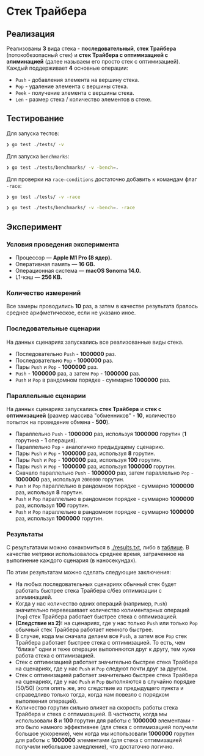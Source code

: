 # Стек Трайбера

## Реализация
Реализованы **3** вида стека - **последовательный**, **стек Трайбера** (потокобезопасный стек) и **стек Трайбера с оптимизацией с элиминацией** (далее называем его просто стек с оптимизацией).
Каждый поддерживает **4** основные операции:

- `Push` - добавления элемента на вершину стека.
- `Pop` - удаление элемента с вершины стека.
- `Peek` - получение элемента с вершины стека.
- `Len` - размер стека / количество элементов в стеке.

## Тестирование
Для запуска тестов:
```bash
❯ go test ./tests/ -v
```

Для запуска `benchmarks`:
```bash
❯ go test ./tests/benchmarks/ -v -bench=.
```
Для проверки на `race-conditions` достаточно добавить к командам флаг `-race`:
```bash
❯ go test ./tests/ -v -race
```
```bash
❯ go test ./tests/benchmarks/ -v -bench=. -race
```

## Эксперимент

### Условия проведения эксперимента
- Процессор — **Apple M1 Pro (8 ядер).**
- Оперативная память — **16 GB.**
- Операционная система — **macOS Sonoma 14.0.**
- L1-кэш — **256 KB.**

### Количество измерений
Все замеры проводились **10** раз, а затем в качестве результата бралось среднее арифметическое, если не указано иное.

### Последовательные сценарии
На данных сценариях запускались все реализованные виды стека.
- Последовательно `Push` - **1000000** раз.
- Последовательно `Pop` - **1000000** раз.
- Пары `Push` и `Pop` - **1000000** раз.
- `Push` - **1000000** раз, а затем `Pop` - **1000000** раз.
- `Push` и `Pop` в рандомном порядке - суммарно **1000000** раз.

### Параллельные сценарии
На данных сценариях запускались **стек Трайбера** и **стек с оптимизацией** (размер массива "обменников" - **10**, количество попыток на проведение обмена - **500**).
- Параллельно `Push` - **1000000** раз, используя **1000000** горутин (**1** горутина - **1** операция).
- Параллельно `Pop` - аналогично предыдущему сценарию.
- Пары `Push` и `Pop` - **1000000** раз, используя **8** горутин.
- Пары `Push` и `Pop` - **1000000** раз, используя **100** горутин.
- Пары `Push` и `Pop` - **1000000** раз, используя **1000000** горутин.
- Сначало параллельно `Push` - **1000000** раз, затем параллельно `Pop` - **1000000** раз, используя `2000000` горутин.
- `Push` и `Pop` параллельно в рандомном порядке - суммарно **1000000** раз, используя **8** горутин.
- `Push` и `Pop` параллельно в рандомном порядке - суммарно **1000000** раз, используя **100** горутин.
- `Push` и `Pop` параллельно в рандомном порядке - суммарно **1000000** раз, используя **1000000** горутин.

### Результаты
С результатами можно ознакомиться в [./results.txt](файле), либо в [таблице](https://docs.google.com/spreadsheets/d/1KOKXEaoHJ18Cn4LVSi3V27JuhZZlCVTMsGhuEVMlYzg/edit?usp=sharing). В качестве метрики использовалось среднее время, затраченное на выполнение каждого сценария (в наносекундах).

По этим результатам можно сделать следующие заключения:

- На любых последовательных сценариях обычный стек будет работать быстрее стека Трайбера с/без оптимизации с элиминацией.
- Когда у нас количество одних операций (например, `Push`) значительно перевешивает количество колиментарных операций (`Pop`) стек Трайбера работает быстрее стека с оптимизацией.
- **(Следствие из 2):** на сценариях, где у нас только `Push` или только `Pop` обычный стек Трайбера работает немного быстрее.
- В случае, кода мы сначала делаем все `Push`, а затем все `Pop` стек Трайбера работает быстрее стека с оптимизацией. То есть, чем "ближе" одни и теже операции выполняются  друг к другу, тем хуже работа стека с оптимизацией.
- Стек с оптимизацией работает значительно быстрее стека Трайбера на сценариях, где у нас `Push` и `Pop` следуют почти друг за другом.
- Стек с оптимизацией работает значительно быстрее стека Трайбера на сценариях, где у нас `Push` и `Pop` выполняются в случайно порядке (50/50) (хотя опять же, это следствие из предыдущего пункта и справедливо только тогда, когда нам повезло с порядком выполеения операций).
- Количество горутин сильно влияет на скорость работы стека Трайбера и стека с оптимизацией. В частности, когда мы использовали **8** и **100** горутин для работы с **1000000** элементами - это было намного эффективнее (для стека с оптимизацией получили большое ускорение), чем когда мы использовали **1000000** горутин для работы с **1000000** элементами (для стека с оптимизацией получили небольшое замедление), что достаточно логично.